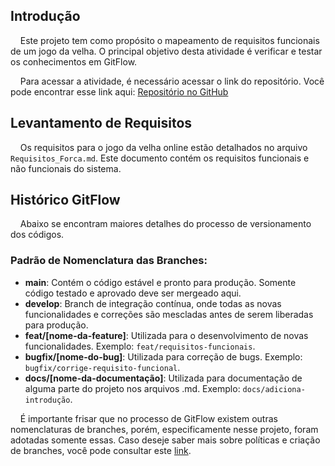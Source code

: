 ## Introdução

&nbsp;&nbsp;&nbsp;&nbsp;Este projeto tem como propósito o mapeamento de requisitos funcionais de um jogo da velha. O principal objetivo desta atividade é verificar e testar os conhecimentos em GitFlow.

&nbsp;&nbsp;&nbsp;&nbsp;Para acessar a atividade, é necessário acessar o link do repositório. Você pode encontrar esse link aqui: [Repositório no GitHub](https://github.com/karinevicr/jogo-da-forca.git)

## Levantamento de Requisitos

&nbsp;&nbsp;&nbsp;&nbsp;Os requisitos para o jogo da velha online estão detalhados no arquivo `Requisitos_Forca.md`. Este documento contém os requisitos funcionais e não funcionais do sistema.

## Histórico GitFlow

&nbsp;&nbsp;&nbsp;&nbsp;Abaixo se encontram maiores detalhes do processo de versionamento dos códigos.

### Padrão de Nomenclatura das Branches:

- **main**: Contém o código estável e pronto para produção. Somente código testado e aprovado deve ser mergeado aqui.
- **develop**: Branch de integração contínua, onde todas as novas funcionalidades e correções são mescladas antes de serem liberadas para produção.
- **feat/[nome-da-feature]**: Utilizada para o desenvolvimento de novas funcionalidades. Exemplo: `feat/requisitos-funcionais`.
- **bugfix/[nome-do-bug]**: Utilizada para correção de bugs. Exemplo: `bugfix/corrige-requisito-funcional`.
- **docs/[nome-da-documentação]**: Utilizada para documentação de alguma parte do projeto nos arquivos .md. Exemplo: `docs/adiciona-introdução`.

&nbsp;&nbsp;&nbsp;&nbsp;É importante frisar que no processo de GitFlow existem outras nomenclaturas de branches, porém, especificamente nesse projeto, foram adotadas somente essas. Caso deseje saber mais sobre políticas e criação de branches, você pode consultar este [link](https://fga-eps-mds.github.io/2018.2-ComexStat/docs/politicaBranches).
